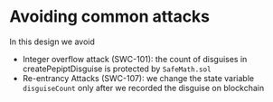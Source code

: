 # Avoiding common attacks

In this design we avoid 
* Integer overflow attack (SWC-101): the count of disguises in createPepiptDisguise is protected by `SafeMath.sol`
* Re-entrancy Attacks (SWC-107): we change the state variable `disguiseCount` only after we recorded the disguise on blockchain